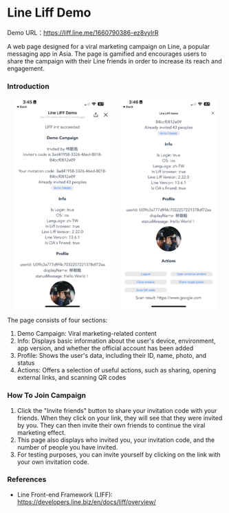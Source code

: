 # Line Liff Demo

Demo URL：https://liff.line.me/1660790386-ez8vylrR

A web page designed for a viral marketing campaign on Line, a popular messaging app in Asia. The page is gamified and encourages users to share the campaign with their Line friends in order to increase its reach and engagement.

### Introduction

<p align="center">
  <img alt="Light" src="./public/screenshot1.png" width="45%">
  &nbsp; &nbsp;
  <img alt="Dark" src="./public/screenshot2.png" width="45%">
</p>

The page consists of four sections:

1. Demo Campaign: Viral marketing-related content
2. Info: Displays basic information about the user's device, environment, app version, and whether the official account has been added
3. Profile: Shows the user's data, including their ID, name, photo, and status
4. Actions: Offers a selection of useful actions, such as sharing, opening external links, and scanning QR codes

### How To Join Campaign

1. Click the "Invite friends" button to share your invitation code with your friends. When they click on your link, they will see that they were invited by you. They can then invite their own friends to continue the viral marketing effect.
2. This page also displays who invited you, your invitation code, and the number of people you have invited.
3. For testing purposes, you can invite yourself by clicking on the link with your own invitation code.

### References

- Line Front-end Framework (LIFF): https://developers.line.biz/en/docs/liff/overview/
